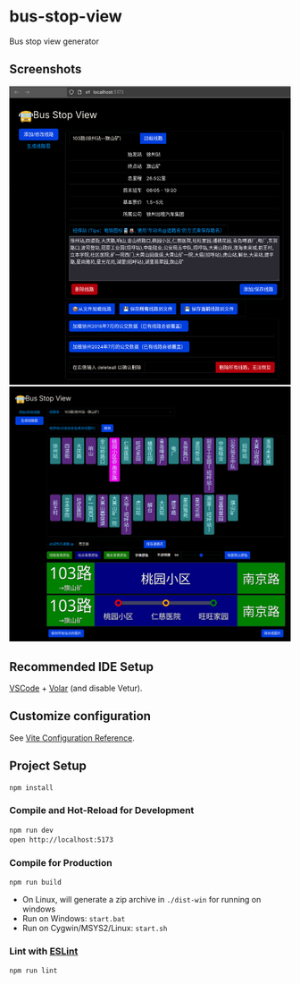 # bus-stop-view

Bus stop view generator

## Screenshots

![bus edit line](./images/bus-edit-line.png 'Bus Edit Line')
![bus stop view](./images/bus-stop-view.png 'Bus Stop View')

## Recommended IDE Setup

[VSCode](https://code.visualstudio.com/) + [Volar](https://marketplace.visualstudio.com/items?itemName=Vue.volar) (and disable Vetur).

## Customize configuration

See [Vite Configuration Reference](https://vitejs.dev/config/).

## Project Setup

```sh
npm install
```

### Compile and Hot-Reload for Development

```sh
npm run dev
open http://localhost:5173
```

### Compile for Production

```sh
npm run build
```

- On Linux, will generate a zip archive in `./dist-win` for running on windows
- Run on Windows: `start.bat`
- Run on Cygwin/MSYS2/Linux: `start.sh`

### Lint with [ESLint](https://eslint.org/)

```sh
npm run lint
```
